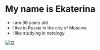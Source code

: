 # My name is Ekaterina
* I am 36 years old
* I live in Russia in the city of Moscow
* I like studying in netology

 <a href="https://ibb.co/h951PM4"><img src="https://i.ibb.co/Rbn4xSs/12.webp" alt="12" border="0">
 
 